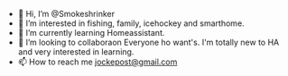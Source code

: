 - 👋 Hi, I’m @Smokeshrinker
- 👀 I’m interested in fishing, family, icehockey and smarthome. 
- 🌱 I’m currently learning Homeassistant.
- 💞️ I’m looking to collaboraon Everyone ho want's.
     I'm totally new to HA and very interested in learning. 
- 📫 How to reach me jockepost@gmail.com

<!---
Smokeshrinker/Smokeshrinker is a ✨ special ✨ repository because its `README.md` (this file) appears on your GitHub profile.
You can click the Preview link to take a look at your changes.
--->
